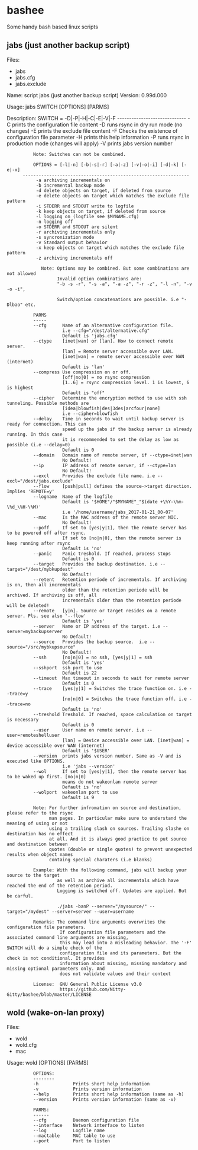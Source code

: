 # bashee
Some handy bash based linux scripts

jabs (just another backup script)
---------------------------------
Files:
- jabs
- jabs.cfg
- jabs.exclude

Name:         script jabs (just another backup script)
Version:      0.99d.000

Usage:        jabs SWITCH [OPTIONS] [PARMS]

Description:  SWITCH = -D|-P|-H|-C|-E|-V|-F
              -----------------------------
              -C prints the configuration file content
              -D runs rsync in dry run mode (no changes)
              -E prints the exclude file content
              -F Checks the existence of configuration file parameter
              -H prints this help information
              -P runs rsync in production mode (changes will apply)
              -V prints jabs version number

              Note: Switches can not be combined.

              OPTIONS = [-l|-n] [-b|-s|-r] [-a|-z] [-v|-o|-i] [-d|-k] [-e|-x]
	      ---------------------------------------------------------------
               -a archiving incrementals on
               -b incremental backup mode
               -d delete objects on target, if deleted from source
               -e delete objects on target which matches the exclude file pattern
               -i STDERR and STDOUT write to logfile
               -k keep objects on target, if deleted from source
               -l logging on (logfile see $MYNAME.cfg)
               -n logging off
               -o STDERR and STDOUT are silent
               -r archiving incrementals only
               -s syncronization mode
               -v Standard output behavior
               -x keep objects on target which matches the exclude file pattern
               -z archiving incrementals off

                 Note: Options may be combined. But some combinations are not allowed
                       Invalid option combinations are:
                       "-b -s -r", "-s -a", "-a -z", "-r -z", "-l -n", "-v -o -i",

                       Switch/option concatenations are possible. i.e "-Dlbao" etc.

              PARMS
              -----
              --cfg      Name of an alternative configuration file.
                         i.e --cfg="/dest/alternative.cfg"
                         Default is 'jabs.cfg'
              --ctype    [inet|wan] or [lan]. How to connect remote server.
                         [lan] = Remote server accessible over LAN.
                         [inet|wan] = remote server accessible over WAN (internet)
                         Default is 'lan'
              --compress Use compression on or off.
                         [off|no|0] = no rsync compression
                         [1..6] = rsync compression level. 1 is lowest, 6 is highest
                         Default is "off"
              --cipher   Determine the encryption method to use with ssh tunneling. Possible methods are
                         [idea|blowfish|des|3des|arcfour|none]
                         i.e --cipher=blowfish
              --delay    Time in seconds to wait until backup server is ready for connection. This can
                         speed up the jabs if the backup server is already running. In this case
                         it is recommended to set the delay as low as possible (i.e --delay=0)
                         Default is 0
              --domain   Domain name of remote server, if --ctype=inet|wan
                         No Default!
              --ip       IP address of remote server, if --ctype=lan
                         No Default!
              --excl     Provides the exclude file name. i.e --excl="/dest/jabs.exclude"
              --flow     [push|pull] defines the source->target direction. Implies 'REMOTE=y'
              --logname  Name of the logfile
                         Default is '$HOME"/"$MYNAME"_"$(date +\%Y-\%m-\%d_\%H-\%M)'
                         i.e '/home/username/jabs_2017-01-21_00-07'
              --mac      Is the MAC address of the remote server NIC.
                         No Default!
              --poff     If set to [yes|y|1], then the remote server has to be powered off after rsync.
                         If set to [no|n|0], then the remote server is keep running after rsync
                         Default is 'no'
              --panic    Panic treshold. If reached, process stops
                         Default is 0
              --target   Provides the backup destination. i.e --target="/dest/mybkupdest"
                         No Default!
              --retent   Retention periode of incrementals. If archiving is on, then all incrementals
                         older than the retention periode will be archived. If archiving is off, all
                         incrementals older than the retention periode will be deleted!
              --remote   [y|n]. Source or target resides on a remote server. Pls. see also '--flow'
                         Default is 'yes'
              --server   Name or IP address of the target. i.e --server=mybackupserver
                         No Default!
              --source   Provides the backup source.  i.e --source="/src/mybkupsource"
                         No Default!
              --ssh      [no|n|0] = no ssh, [yes|y|1] = ssh
                         Default is 'yes'
              --sshport  ssh port to use
                         Default is 22
              --timeout  Max timeout in seconds to wait for remote server
                         Default is 0
              --trace    [yes|y|1] = Switches the trace function on. i.e --trace=y
                         [no|n|0] = Switches the trace function off. i.e --trace=no
                         Default is 'no'
              --treshold Treshold. If reached, space calculation on target is necessary
                         Default is 0
              --user     User name on remote server. i.e --user=remoteshelluser
                         [lan] = Device accessible over LAN. [inet|wan] = device accessible over WAN (internet)
                         Default is '$USER'
              --version  prints jabs version number. Same as -V and is executed like OPTIONS.
                         i.e 'jabs --version'
              --wol      If set to [yes|y|1], then the remote server has to be waked up first. [no|n|0]
                         means do not wakeonlan remote server
                         Default is 'no'
              --wolport  wakeonlan port to use
                         Default is 9

              Note: For further infromation on source and destination, please refer to the rsync
                    man pages. In particular make sure to understand the meaning of using or not
                    using a trailing slash on sources. Trailing slashe on destination has no effect
                    at all. And it is always good practice to put source and destination between
                    quotes (double or single quotes) to prevent unexpected results when object names
                    containg special charaters (i.e blanks)

              Example: With the following command, jabs will backup your source to the target
                       as well as archive all incrementals which have reached the end of the retention period.
                       Logging is switched off. Updates are applied. But be carful.

                       ./jabs -banP --server="/mysource/" --target="/mydest" --server=server --user=username

              Remarks: The command line arguments overwrites the configuration file parameters.
                        If configuration file parameters and the associated command line arguments are missing,
                        this may lead into a misleading behavior. The '-F' SWITCH will do a simple check of the
                        configuration file and its parameters. But the check is not conditional. It provides
                        information about missing, missing mandatory and missing optional parameters only. And
                        does not validate values and their context

              License:  GNU General Public License v3.0
                        https://github.com/Nitty-Gitty/bashee/blob/master/LICENSE


wold (wake-on-lan proxy)
------------------------
Files:
- wold
- wold.cfg
- mac

 Usage:       wold [OPTIONS] [PARMS]

              OPTIONS:
              --------
              -h             Prints short help information
              -v             Prints version information
              --help         Prints short help information (same as -h)
              --version      Prints version information (same as -v)

              PARMS:
              ------
              --cfg          Daemon configuration file
              --interface    Network interface to listen
              --log          Logfile name
              --mactable     MAC table to use
              --port         Port to listen

